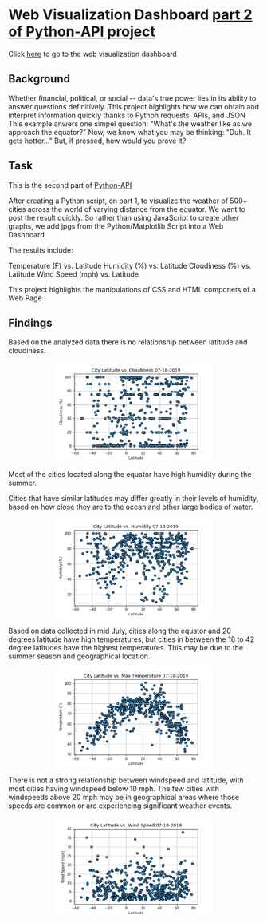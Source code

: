 # Web Visualization Dashboard [part 2 of Python-API project](https://github.com/ovinueza/Python_APIs)

Click [here](https://ovinueza.github.io/Web_Visualization_Dashboard/) to go to the web visualization dashboard


## Background
Whether financial, political, or social -- data's true power lies in its ability to answer questions definitively. 
This project highlights how we can obtain and interpret information quickly thanks to Python requests, APIs, and JSON 
This example anwers one simpel question: "What's the weather like as we approach the equator?"
Now, we know what you may be thinking: "Duh. It gets hotter..."
But, if pressed, how would you prove it?



## Task
This is the second part of [Python-API](https://github.com/ovinueza/Python_APIs)

After creating a Python script, on part 1, to visualize the weather of 500+ cities across the world of varying distance from the equator. We want to post the result quickly. So rather than using JavaScript to create other graphs, we add jpgs from the Python/Matplotlib Script into a Web Dashboard.

The results include:

Temperature (F) vs. Latitude
Humidity (%) vs. Latitude
Cloudiness (%) vs. Latitude
Wind Speed (mph) vs. Latitude

This project highlights the manipulations of CSS and HTML componets of a Web Page

## Findings
Based on the analyzed data there is no relationship between latitude and cloudiness.
<p align="center">
  <img width="320" height="200" src="https://github.com/ovinueza/Web_Visualization_Dashboard/blob/master/WebImages/CityLatitude_vs_Cloudiness.png">
</p>

Most of the cities located along the equator have high humidity during the summer.

Cities that have similar latitudes may differ greatly in their levels of humidity, based on how close they are to the ocean and other large bodies of water.

<p align="center">
  <img width="320" height="200" src="https://github.com/ovinueza/Web_Visualization_Dashboard/blob/master/WebImages/CityLatitude_vs_Humidity.png">
</p>

Based on data collected in mid July, cities along the equator and 20 degrees latitude have high temperatures, but cities in between the 18 to 42 degree latitudes have the highest temperatures. This may be due to the summer season and geographical location.

<p align="center">
  <img width="320" height="200" src="https://github.com/ovinueza/Web_Visualization_Dashboard/blob/master/WebImages/CityLatitude_vs_MaxTemp.png">
</p>

There is not a strong relationship between windspeed and latitude, with most cities having windspeed below 10 mph. The few cities with windspeeds above 20 mph may be in geographical areas where those speeds are common or are experiencing significant weather events. 

<p align="center">
  <img width="320" height="200" src="https://github.com/ovinueza/Web_Visualization_Dashboard/blob/master/WebImages/CityLatitude_vs_WindSpeed.png">
</p>





